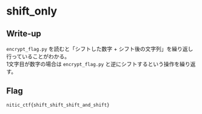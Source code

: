 # shift_only

## Write-up

`encrypt_flag.py` を読むと「シフトした数字 + シフト後の文字列」を繰り返し行っていることがわかる。  
1文字目が数字の場合は `encrypt_flag.py` と逆にシフトするという操作を繰り返す。   

## Flag

`nitic_ctf{shift_shift_shift_and_shift}`
